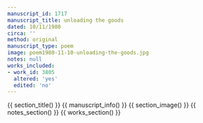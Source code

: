```yaml
---
manuscript_id: 1717
manuscript_title: unloading the goods
dated: 10/11/1980
circa: ''
method: original
manuscript_type: poem
image: poem1980-11-10-unloading-the-goods.jpg
notes: null
works_included:
- work_id: 3805
  altered: 'yes'
  edited: 'no'
---
```


{{ section_title() }}
{{ manuscript_info() }}
{{ section_image() }}
{{ notes_section() }}
{{ works_section() }}
